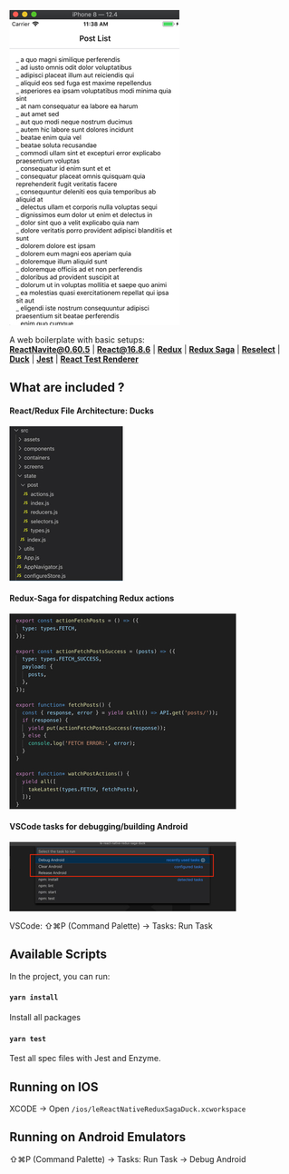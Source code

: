 ![](https://raw.githubusercontent.com/nlt2390/le-react-native-redux-saga-duck/master/readme/ios.jpg)

A web boilerplate with basic setups:<br>
**[ReactNavite@0.60.5](https://github.com/facebook/react-native)** | **[React@16.8.6](https://github.com/facebook/react)** | **[Redux](https://github.com/reduxjs/redux)** | **[Redux Saga](https://github.com/redux-saga/redux-saga)** | **[Reselect](https://github.com/reduxjs/reselect)** | **[Duck](https://github.com/erikras/ducks-modular-redux)** | **[Jest](https://github.com/facebook/jest)** | **[React Test Renderer](https://github.com/facebook/react/tree/master/packages/react-test-renderer)**

## What are included ?
#### React/Redux File Architecture: Ducks
![Files](https://raw.githubusercontent.com/nlt2390/le-react-native-redux-saga-duck/master/readme/files.jpg)

#### Redux-Saga for dispatching Redux actions
![Redux Saga](https://raw.githubusercontent.com/nlt2390/le-react-native-redux-saga-duck/master/readme/saga.jpg)

#### VSCode tasks for debugging/building Android
![Routes](https://raw.githubusercontent.com/nlt2390/le-react-native-redux-saga-duck/master/readme/vscode_tasks.jpg)

VSCode: ⇧⌘P (Command Palette) -> Tasks: Run Task

## Available Scripts

In the project, you can run:

#### `yarn install` 

Install all packages<br>

#### `yarn test`

Test all spec files with Jest and Enzyme.

## Running on IOS
XCODE -> Open `/ios/leReactNativeReduxSagaDuck.xcworkspace`

## Running on Android Emulators

⇧⌘P (Command Palette) -> Tasks: Run Task -> Debug Android